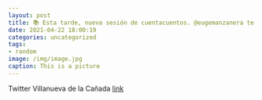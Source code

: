 ```yaml
---
layout: post
title: 📚 Esta tarde, nueva sesión de cuentacuentos. @eugemanzanera te espera con sus "Cuentos gallináceos" en la Biblioteca F. Lázaro C...
date: 2021-04-22 18:00:19
categories: uncategorized
tags:
- random
image: /img/image.jpg
caption: This is a picture
---
```

Twitter Villanueva de la Cañada [link](https://twitter.com/AytoVDLCanada/status/1385167862898335746)
